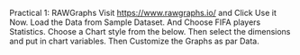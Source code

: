 Practical 1: RAWGraphs
Visit 
https://www.rawgraphs.io/ and Click Use it Now.
Load the Data from Sample Dataset. And Choose FIFA players Statistics.
Choose a Chart style from the below.
Then select the dimensions and put in chart variables.
Then Customize the Graphs as par Data.
